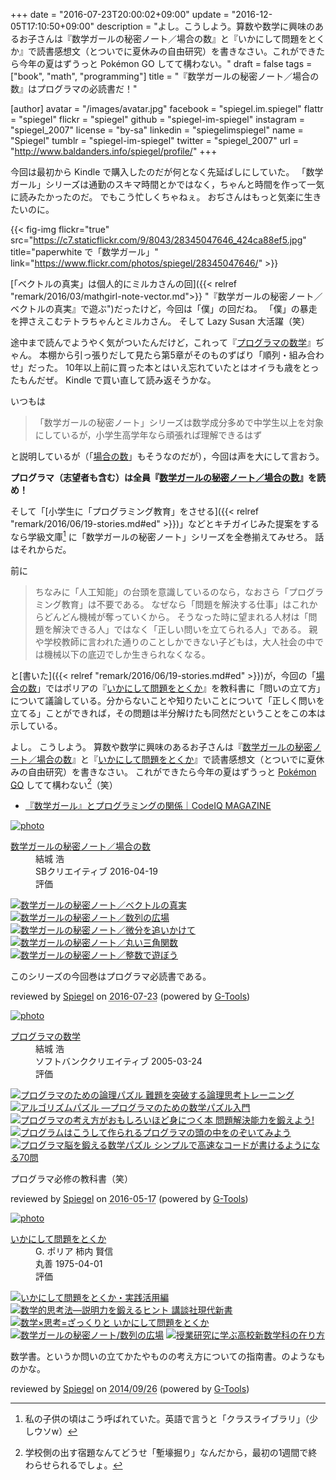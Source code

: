+++
date = "2016-07-23T20:00:02+09:00"
update = "2016-12-05T17:10:50+09:00"
description = "よし。こうしよう。算数や数学に興味のあるお子さんは『数学ガールの秘密ノート／場合の数』と『いかにして問題をとくか』で読書感想文（とついでに夏休みの自由研究）を書きなさい。これができたら今年の夏はずうっと Pokémon GO してて構わない。"
draft = false
tags = ["book", "math", "programming"]
title = "『数学ガールの秘密ノート／場合の数』はプログラマの必読書だ！"

[author]
  avatar = "/images/avatar.jpg"
  facebook = "spiegel.im.spiegel"
  flattr = "spiegel"
  flickr = "spiegel"
  github = "spiegel-im-spiegel"
  instagram = "spiegel_2007"
  license = "by-sa"
  linkedin = "spiegelimspiegel"
  name = "Spiegel"
  tumblr = "spiegel-im-spiegel"
  twitter = "spiegel_2007"
  url = "http://www.baldanders.info/spiegel/profile/"
+++

今回は最初から Kindle で購入したのだが何となく先延ばしにしていた。
「数学ガール」シリーズは通勤のスキマ時間とかではなく，ちゃんと時間を作って一気に読みたかったのだ。
でもこう忙しくちゃねぇ。
おぢさんはもっと気楽に生きたいのに。

{{< fig-img flickr="true" src="https://c7.staticflickr.com/9/8043/28345047646_424ca88ef5.jpg" title="paperwhite で「数学ガール」" link="https://www.flickr.com/photos/spiegel/28345047646/" >}}

[「ベクトルの真実」は個人的にミルカさんの回]({{< relref "remark/2016/03/mathgirl-note-vector.md">}} "『数学ガールの秘密ノート／ベクトルの真実』で遊ぶ")だったけど，今回は「僕」の回だね。
「僕」の暴走を押さえこむテトラちゃんとミルカさん。
そして Lazy Susan 大活躍（笑）

途中まで読んでようやく気がついたんだけど，これって『[プログラマの数学](http://www.amazon.co.jp/exec/obidos/ASIN/B00H372H40/baldandersinf-22/ "Amazon.co.jp: プログラマの数学 電子書籍: 結城 浩: Kindleストア")』ぢゃん。
本棚から引っ張りだして見たら第5章がそのものずばり「順列・組み合わせ」だった。
10年以上前に買った本とはいえ忘れていたとはオイラも歳をとったもんだぜ。
Kindle で買い直して読み返そうかな。

いつもは

>  「数学ガールの秘密ノート」シリーズは数学成分多めで中学生以上を対象にしているが，小学生高学年なら頑張れば理解できるはず

と説明しているが（「[場合の数]」もそうなのだが），今回は声を大にして言おう。

**プログラマ（志望者も含む）は全員『[数学ガールの秘密ノート／場合の数]』を読め！**

そして「[小学生に「プログラミング教育」をさせる]({{< relref "remark/2016/06/19-stories.md#ed" >}})」などとキチガイじみた提案をするなら学級文庫[^cl] に「数学ガールの秘密ノート」シリーズを全巻揃えてみせろ。
話はそれからだ。

[^cl]: 私の子供の頃はこう呼ばれていた。英語で言うと「クラスライブラリ」（少しウソw）

前に

> ちなみに「人工知能」の台頭を意識しているのなら，なおさら「プログラミング教育」は不要である。 なぜなら「問題を解決する仕事」はこれからどんどん機械が奪っていくから。 そうなった時に望まれる人材は「問題を解決できる人」ではなく「正しい問いを立てられる人」である。 親や学校教師に言われた通りのことしかできない子どもは，大人社会の中では機械以下の底辺でしか生きられなくなる。

と[書いた]({{< relref "remark/2016/06/19-stories.md#ed" >}})が，今回の「[場合の数]」ではポリアの『[いかにして問題をとくか]』を教科書に「問いの立て方」について議論している。分からないことや知りたいことについて「正しく問いを立てる」ことができれば，その問題は半分解けたも同然だということをこの本は示している。

よし。
こうしよう。
算数や数学に興味のあるお子さんは『[数学ガールの秘密ノート／場合の数]』と『[いかにして問題をとくか]』で読書感想文（とついでに夏休みの自由研究）を書きなさい。
これができたら今年の夏はずうっと [Pokémon GO] してて構わない[^g]（笑）

[^g]: 学校側の出す宿題なんてどうせ「塹壕掘り」なんだから，最初の1週間で終わらせられるでしょ。

- [『数学ガール』とプログラミングの関係｜CodeIQ MAGAZINE](https://codeiq.jp/magazine/2015/12/34755/)

[場合の数]: http://www.amazon.co.jp/exec/obidos/ASIN/B01EL08HVS/baldandersinf-22/ "Amazon.co.jp: 数学ガールの秘密ノート／場合の数 電子書籍: 結城 浩: Kindleストア"
[数学ガールの秘密ノート／場合の数]: http://www.amazon.co.jp/exec/obidos/ASIN/B01EL08HVS/baldandersinf-22/ "Amazon.co.jp: 数学ガールの秘密ノート／場合の数 電子書籍: 結城 浩: Kindleストア"
[いかにして問題をとくか]: http://www.amazon.co.jp/exec/obidos/ASIN/4621045938/baldandersinf-22/ "いかにして問題をとくか : G. ポリア, G. Polya, 柿内 賢信 : 本 : Amazon"
[Pokémon GO]: http://www.pokemongo.jp/ "『Pokémon GO』公式サイト"

<div class="hreview" ><a class="item url" href="http://www.amazon.co.jp/exec/obidos/ASIN/B01EL08HVS/baldandersinf-22/"><img src="http://ecx.images-amazon.com/images/I/41gorf%2BfNaL._SL160_.jpg" alt="photo" class="photo"  /></a><dl ><dt class="fn"><a class="item url" href="http://www.amazon.co.jp/exec/obidos/ASIN/B01EL08HVS/baldandersinf-22/">数学ガールの秘密ノート／場合の数</a></dt><dd>結城 浩 </dd><dd>SBクリエイティブ 2016-04-19</dd><dd>評価<abbr class="rating" title="5"><img src="http://g-images.amazon.com/images/G/01/detail/stars-5-0.gif" alt="" /></abbr> </dd></dl><p class="similar"><a href="http://www.amazon.co.jp/exec/obidos/ASIN/B018VE46YW/baldandersinf-22/" target="_top"><img src="http://images.amazon.com/images/P/B018VE46YW.09._SCTHUMBZZZ_.jpg"  alt="数学ガールの秘密ノート／ベクトルの真実"  /></a> <a href="http://www.amazon.co.jp/exec/obidos/ASIN/B00W6NCLL0/baldandersinf-22/" target="_top"><img src="http://images.amazon.com/images/P/B00W6NCLL0.09._SCTHUMBZZZ_.jpg"  alt="数学ガールの秘密ノート／数列の広場"  /></a> <a href="http://www.amazon.co.jp/exec/obidos/ASIN/B00Y9EYOIW/baldandersinf-22/" target="_top"><img src="http://images.amazon.com/images/P/B00Y9EYOIW.09._SCTHUMBZZZ_.jpg"  alt="数学ガールの秘密ノート／微分を追いかけて"  /></a> <a href="http://www.amazon.co.jp/exec/obidos/ASIN/B00W6NCLJM/baldandersinf-22/" target="_top"><img src="http://images.amazon.com/images/P/B00W6NCLJM.09._SCTHUMBZZZ_.jpg"  alt="数学ガールの秘密ノート／丸い三角関数"  /></a> <a href="http://www.amazon.co.jp/exec/obidos/ASIN/B00L0PDMJ0/baldandersinf-22/" target="_top"><img src="http://images.amazon.com/images/P/B00L0PDMJ0.09._SCTHUMBZZZ_.jpg"  alt="数学ガールの秘密ノート／整数で遊ぼう"  /></a> </p>
<p class="description">このシリーズの今回巻はプログラマ必読書である。</p>
<p class="gtools" >reviewed by <a href='#maker' class='reviewer'>Spiegel</a> on <abbr class="dtreviewed" title="2016-07-23">2016-07-23</abbr> (powered by <a href="http://www.goodpic.com/mt/aws/index.html" >G-Tools</a>)</p>
</div>

<div class="hreview" ><a class="item url" href="http://www.amazon.co.jp/exec/obidos/ASIN/4797329734/baldandersinf-22/"><img src="http://ecx.images-amazon.com/images/I/51xj-xFKUXL._SL160_.jpg" alt="photo" class="photo"  /></a><dl ><dt class="fn"><a class="item url" href="http://www.amazon.co.jp/exec/obidos/ASIN/4797329734/baldandersinf-22/">プログラマの数学</a></dt><dd>結城 浩 </dd><dd>ソフトバンククリエイティブ 2005-03-24</dd><dd>評価<abbr class="rating" title="4"><img src="http://g-images.amazon.com/images/G/01/detail/stars-4-0.gif" alt="" /></abbr> </dd></dl><p class="similar"><a href="http://www.amazon.co.jp/exec/obidos/ASIN/4274067556/baldandersinf-22/" target="_top"><img src="http://images.amazon.com/images/P/4274067556.09._SCTHUMBZZZ_.jpg"  alt="プログラマのための論理パズル 難題を突破する論理思考トレーニング"  /></a> <a href="http://www.amazon.co.jp/exec/obidos/ASIN/4873116694/baldandersinf-22/" target="_top"><img src="http://images.amazon.com/images/P/4873116694.09._SCTHUMBZZZ_.jpg"  alt="アルゴリズムパズル ―プログラマのための数学パズル入門"  /></a> <a href="http://www.amazon.co.jp/exec/obidos/ASIN/4048869558/baldandersinf-22/" target="_top"><img src="http://images.amazon.com/images/P/4048869558.09._SCTHUMBZZZ_.jpg"  alt="プログラマの考え方がおもしろいほど身につく本 問題解決能力を鍛えよう!"  /></a> <a href="http://www.amazon.co.jp/exec/obidos/ASIN/479803925X/baldandersinf-22/" target="_top"><img src="http://images.amazon.com/images/P/479803925X.09._SCTHUMBZZZ_.jpg"  alt="プログラムはこうして作られるプログラマの頭の中をのぞいてみよう"  /></a> <a href="http://www.amazon.co.jp/exec/obidos/ASIN/479814245X/baldandersinf-22/" target="_top"><img src="http://images.amazon.com/images/P/479814245X.09._SCTHUMBZZZ_.jpg"  alt="プログラマ脳を鍛える数学パズル シンプルで高速なコードが書けるようになる70問"  /></a> </p>
<p class="description">プログラマ必修の教科書（笑）</p>
<p class="gtools" >reviewed by <a href='#maker' class='reviewer'>Spiegel</a> on <abbr class="dtreviewed" title="2016-05-17">2016-05-17</abbr> (powered by <a href="http://www.goodpic.com/mt/aws/index.html" >G-Tools</a>)</p>
</div>

<div class="hreview" ><a class="item url" href="http://www.amazon.co.jp/exec/obidos/ASIN/4621045938/baldandersinf-22/"><img src="http://ecx.images-amazon.com/images/I/51XGP8AFX2L._SL160_.jpg" alt="photo" class="photo"  /></a><dl ><dt class="fn"><a class="item url" href="http://www.amazon.co.jp/exec/obidos/ASIN/4621045938/baldandersinf-22/">いかにして問題をとくか</a></dt><dd>G. ポリア 柿内 賢信 </dd><dd>丸善 1975-04-01</dd><dd>評価<abbr class="rating" title="4"><img src="http://g-images.amazon.com/images/G/01/detail/stars-4-0.gif" alt="" /></abbr> </dd></dl><p class="similar"><a href="http://www.amazon.co.jp/exec/obidos/ASIN/4621085298/baldandersinf-22/" target="_top"><img src="http://images.amazon.com/images/P/4621085298.09._SCTHUMBZZZ_.jpg"  alt="いかにして問題をとくか・実践活用編"  /></a> <a href="http://www.amazon.co.jp/exec/obidos/ASIN/4061497863/baldandersinf-22/" target="_top"><img src="http://images.amazon.com/images/P/4061497863.09._SCTHUMBZZZ_.jpg"  alt="数学的思考法―説明力を鍛えるヒント  講談社現代新書"  /></a> <a href="http://www.amazon.co.jp/exec/obidos/ASIN/462108819X/baldandersinf-22/" target="_top"><img src="http://images.amazon.com/images/P/462108819X.09._SCTHUMBZZZ_.jpg"  alt="数学×思考=ざっくりと  いかにして問題をとくか"  /></a> <a href="http://www.amazon.co.jp/exec/obidos/ASIN/4797375698/baldandersinf-22/" target="_top"><img src="http://images.amazon.com/images/P/4797375698.09._SCTHUMBZZZ_.jpg"  alt="数学ガールの秘密ノート/数列の広場"  /></a> <a href="http://www.amazon.co.jp/exec/obidos/ASIN/4185086180/baldandersinf-22/" target="_top"><img src="http://images.amazon.com/images/P/4185086180.09._SCTHUMBZZZ_.jpg"  alt="授業研究に学ぶ高校新数学科の在り方"  /></a> </p>
<p class="description" >数学書。というか問いの立てかたやものの考え方についての指南書。のようなものかな。</p>
<p class="gtools" >reviewed by <a href="#maker" class="reviewer">Spiegel</a> on <abbr class="dtreviewed" title="2014-09-26">2014/09/26</abbr> (powered by <a href="http://www.goodpic.com/mt/aws/index.html">G-Tools</a>)</p>
</div>
